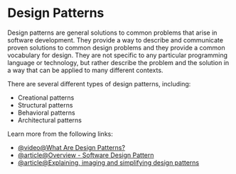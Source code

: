 # Design Patterns

Design patterns are general solutions to common problems that arise in software development. They provide a way to describe and communicate proven solutions to common design problems and they provide a common vocabulary for design. They are not specific to any particular programming language or technology, but rather describe the problem and the solution in a way that can be applied to many different contexts.

There are several different types of design patterns, including:

- Creational patterns
- Structural patterns
- Behavioral patterns
- Architectural patterns

Learn more from the following links:

- [@video@What Are Design Patterns?](https://www.youtube.com/watch?v=BWprw8UHIzA)
- [@article@Overview - Software Design Pattern](https://en.wikipedia.org/wiki/Software_design_pattern)
- [@article@Explaining, imaging and simplifying design patterns](https://refactoring.guru/design-patterns/what-is-pattern)
 
